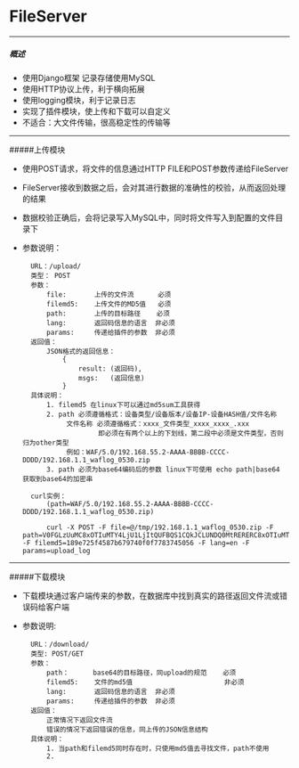 # FileServer
---

##### 概述
* 使用Django框架 记录存储使用MySQL
* 使用HTTP协议上传，利于横向拓展
* 使用logging模块，利于记录日志
* 实现了插件模块，使上传和下载可以自定义
* 不适合：大文件传输，很高稳定性的传输等

-------

#####上传模块
* 使用POST请求，将文件的信息通过HTTP FILE和POST参数传递给FileServer
* FileServer接收到数据之后，会对其进行数据的准确性的校验，从而返回处理的结果
* 数据校验正确后，会将记录写入MySQL中，同时将文件写入到配置的文件目录下

* 参数说明：

        URL：/upload/
        类型： POST
        参数：
            file:       上传的文件流      必须
            filemd5:    上传文件的MD5值   必须
            path:       上传的目标路径    必须
            lang:       返回码信息的语言  非必须
            params:     传递给插件的参数  非必须
        返回值：
            JSON格式的返回信息：
                {
                    result: (返回码),
                    msgs:   (返回信息)
                }
        具体说明：
            1. filemd5 在linux下可以通过md5sum工具获得
            2. path 必须遵循格式：设备类型/设备版本/设备IP-设备HASH值/文件名称
                 文件名称 必须遵循格式：xxxx_文件类型_xxxx_xxxx_.xxx
                         即必须在有两个以上的下划线，第二段中必须是文件类型，否则归为other类型
                 例如：WAF/5.0/192.168.55.2-AAAA-BBBB-CCCC-DDDD/192.168.1.1_waflog_0530.zip
            3. path 必须为base64编码后的参数 linux下可使用 echo path|base64 获取到base64的加密串

        curl实例：
            (path=WAF/5.0/192.168.55.2-AAAA-BBBB-CCCC-DDDD/192.168.1.1_waflog_0530.zip)
            
            curl -X POST -F file=@/tmp/192.168.1.1_waflog_0530.zip -F path=V0FGLzUuMC8xOTIuMTY4LjU1LjItQUFBQS1CQkJCLUNDQ0MtRERERC8xOTIuMTY4LjEuMV93YWZsb2dfMDUzMC56aXAK -F filemd5=189e725f4587b679740f0f7783745056 -F lang=en -F params=upload_log
            
    
------

#####下载模块

* 下载模块通过客户端传来的参数，在数据库中找到真实的路径返回文件流或错误码给客户端

* 参数说明:

        URL：/download/
        类型: POST/GET
        参数：
            path：      base64的目标路径，同upload的规范    必须
            filemd5:    文件的md5值                       非必须
            lang:       返回码信息的语言  非必须
            params:     传递给插件的参数  非必须
        返回值：
            正常情况下返回文件流
            错误的情况下返回错误的信息，同上传的JSON信息结构
        具体说明：
            1. 当path和filemd5同时存在时，只使用md5值去寻找文件，path不使用
            2. 

